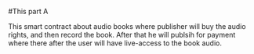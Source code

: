 #This part A

This smart contract about audio books where publisher will buy the audio rights, and then record the book. After that he will publsih for payment where there after the user will have live-access to the book audio.


